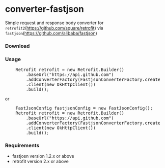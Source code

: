 # converter-fastjson
Simple request and response body converter for `retrofit2`(https://github.com/square/retrofit) via `fastjson`(https://github.com/alibaba/fastjson)

### Download

### Usage
<pre>
    Retrofit retrofit = new Retrofit.Builder()
        .baseUrl("https://api.github.com")
        .addConverterFactory(FastjsonConverterFactory.create())
        .client(new OkHttpClient())
        .build();
</pre>
or
<pre>
    FastJsonConfig fastjsonConfig = new FastJsonConfig();
    Retrofit retrofit = new Retrofit.Builder()
        .baseUrl("https://api.github.com")
        .addConverterFactory(FastjsonConverterFactory.create().config(fastjsonConfig))
        .client(new OkHttpClient())
        .build();
</pre>

### Requirements
- fastjosn version 1.2.x or above
- retrofit version 2.x or above
